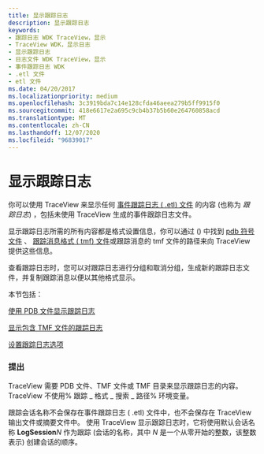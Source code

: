 ```yaml
---
title: 显示跟踪日志
description: 显示跟踪日志
keywords:
- 跟踪日志 WDK TraceView，显示
- TraceView WDK，显示日志
- 显示跟踪日志
- 日志文件 WDK TraceView，显示
- 事件跟踪日志 WDK
- .etl 文件
- etl 文件
ms.date: 04/20/2017
ms.localizationpriority: medium
ms.openlocfilehash: 3c3919bda7c14e128cfda46aeea279b5ff9915f0
ms.sourcegitcommit: 418e6617e2a695c9cb4b37b5b60e264760858acd
ms.translationtype: MT
ms.contentlocale: zh-CN
ms.lasthandoff: 12/07/2020
ms.locfileid: "96839017"
---
```

# <a name="displaying-a-trace-log"></a>显示跟踪日志


你可以使用 TraceView 来显示任何 [事件跟踪日志 ( .etl) 文件](trace-level.md) 的内容 (也称为 *跟踪日志*) ，包括未使用 TraceView 生成的事件跟踪日志文件。

显示跟踪日志所需的所有内容都是格式设置信息，你可以通过 () 中找到 [pdb 符号文件](pdb-symbol-files.md) 、 [跟踪消息格式 ( tmf) 文件](trace-message-format-file.md)或跟踪消息的 tmf 文件的路径来向 TraceView 提供这些信息。

查看跟踪日志时，您可以对跟踪日志进行分组和取消分组，生成新的跟踪日志文件，并复制跟踪消息以便以其他格式显示。

本节包括：

[使用 PDB 文件显示跟踪日志](displaying-a-trace-log-with-a-pdb-file.md)

[显示包含 TMF 文件的跟踪日志](displaying-a-trace-log-with-a-tmf-file.md)

[设置跟踪日志选项](setting-trace-log-options.md)

### <a name="span-idcommentsspanspan-idcommentsspancomments"></a><span id="comments"></span><span id="COMMENTS"></span>提出

TraceView 需要 PDB 文件、TMF 文件或 TMF 目录来显示跟踪日志的内容。 TraceView 不使用% 跟踪 \_ 格式 \_ 搜索 \_ 路径% 环境变量。

跟踪会话名称不会保存在事件跟踪日志 ( .etl) 文件中，也不会保存在 TraceView 输出文件或摘要文件中。 使用 TraceView 显示跟踪日志时，它将使用默认会话名称 **LogSession**_N_ 作为跟踪 (会话的名称，其中 *N* 是一个从零开始的整数，该整数表示) 创建会话的顺序。

 

 





